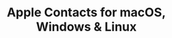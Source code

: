 ---
name: Apple Contacts
url: 'https://www.icloud.com/#contacts'
category: Productivity
title: 'Apple Contacts for macOS, Windows & Linux'
key: apple-contacts

---